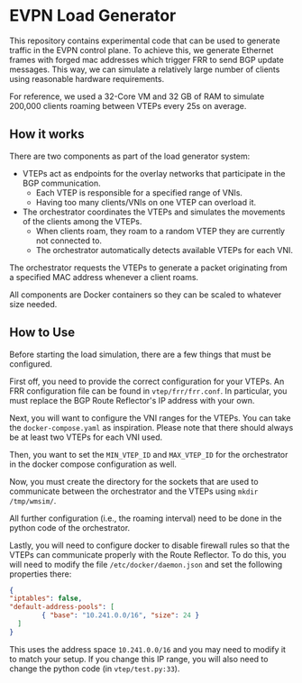 # EVPN Load Generator

This repository contains experimental code that can be used to generate traffic in the EVPN control plane.
To achieve this, we generate Ethernet frames with forged mac addresses which trigger FRR to send BGP update messages.
This way, we can simulate a relatively large number of clients using reasonable hardware requirements.

For reference, we used a 32-Core VM and 32 GB of RAM to simulate 200,000 clients roaming between VTEPs every 25s on average.

## How it works

There are two components as part of the load generator system:

- VTEPs act as endpoints for the overlay networks that participate in the BGP communication.
  - Each VTEP is responsible for a specified range of VNIs.
  - Having too many clients/VNIs on one VTEP can overload it.
- The orchestrator coordinates the VTEPs and simulates the movements of the clients among the VTEPs.
  - When clients roam, they roam to a random VTEP they are currently not connected to.
  - The orchestrator automatically detects available VTEPs for each VNI.

The orchestrator requests the VTEPs to generate a packet originating from a specified MAC address whenever a client roams.

All components are Docker containers so they can be scaled to whatever size needed.

## How to Use

Before starting the load simulation, there are a few things that must be configured.

First off, you need to provide the correct configuration for your VTEPs.
An FRR configuration file can be found in `vtep/frr/frr.conf`.
In particular, you must replace the BGP Route Reflector's IP address with your own.

Next, you will want to configure the VNI ranges for the VTEPs.
You can take the `docker-compose.yaml` as inspiration.
Please note that there should always be at least two VTEPs for each VNI used.

Then, you want to set the `MIN_VTEP_ID` and `MAX_VTEP_ID` for the orchestrator in the docker compose configuration as well.

Now, you must create the directory for the sockets that are used to communicate between the orchestrator and the VTEPs using `mkdir /tmp/wmsim/`.

All further configuration (i.e., the roaming interval) need to be done in the python code of the orchestrator.

Lastly, you will need to configure docker to disable firewall rules so that the VTEPs can communicate properly with the Route Reflector.
To do this, you will need to modify the file `/etc/docker/daemon.json` and set the following properties there:

```json
{
"iptables": false,
"default-address-pools": [
        { "base": "10.241.0.0/16", "size": 24 }
  ]
}
```

This uses the address space `10.241.0.0/16` and you may need to modify it to match your setup. If you change this IP range, you will also need to change the python code (in `vtep/test.py:33`).
